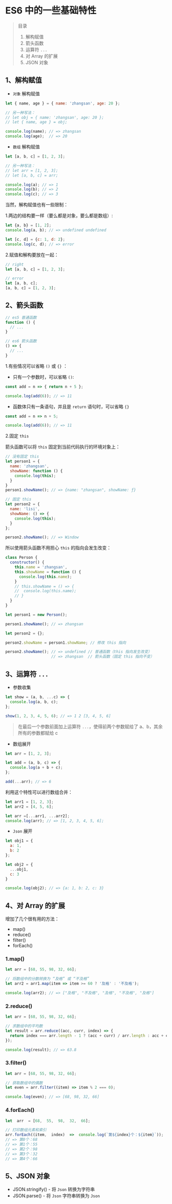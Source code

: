 # ES6 中的一些基础特性

> 目录
> 1. 解构赋值
> 2. 箭头函数
> 3. 运算符 `...`
> 4. 对 Array 的扩展
> 5. JSON 对象

## 1、解构赋值

- `对象` 解构赋值

```javascript
let { name, age } = { name: 'zhangsan', age: 20 };

// 另一种写法：
// let obj = { name: 'zhangsan', age: 20 };
// let { name, age } = obj;

console.log(name); // => zhangsan
console.log(age);  // => 20
```

- `数组` 解构赋值

```javascript
let [a, b, c] = [1, 2, 3];

// 另一种写法：
// let arr = [1, 2, 3];
// let [a, b, c] = arr;

console.log(a); // => 1
console.log(b); // => 2
console.log(c); // => 3
```

当然，解构赋值也有一些限制：

1.两边的结构要一样（要么都是对象，要么都是数组）:

```javascript
let {a, b} = [1, 2];
console.log(a, b); // => undefined undefined

let [c, d] = {c: 1, d: 2};
console.log(c, d); // => error
```

2.赋值和解构要放在一起：

```javascript
// right
let [a, b, c] = [1, 2, 3];

// error
let [a, b, c];
[a, b, c] = [1, 2, 3];
```

## 2、箭头函数

```javascript
// es5 普通函数
function () {
  // ...
}

// es6 箭头函数
() => {
  // ...
}
```

1.有些情况可以省略 `()` 或 `{}` ：

- 只有一个参数时，可以省略 `()`:

```javascript
const add = n => { return n + 5 };

console.log(add(6)); // => 11
```

- 函数体只有一条语句，并且是 `return` 语句时，可以省略 `{}`

```javascript
const add = n => n + 5;

console.log(add(6)); // => 11
```

2.固定 `this`

箭头函数可以将 `this` 固定到当前代码执行的环境对象上：

```javascript
// 没有固定 this
let person1 = {
  name: 'zhangsan',
  showName: function () {
    console.log(this);
  }
}
person1.showName(); // => {name: "zhangsan", showName: ƒ}

// 固定 this
let person2 = {
  name: 'lisi',
  showName: () => {
    console.log(this);
  }
};

person2.showName(); // => Window
```

所以使用箭头函数不用担心 `this` 的指向会发生改变：

```javascript
class Person {
  constructor() {
    this.name = 'zhangsan',
    this.showName = function () {
      console.log(this.name);
    }
    // this.showName = () => {
    //  console.log(this.name);
    // }
  }
}

let person1 = new Person();

person1.showName(); // => zhangsan

let person2 = {};

person2.showName = person1.showName; // 修改 this 指向

person2.showName(); // => undefined // 普通函数（this 指向发生改变）
                    // => zhangsan  // 箭头函数（固定 this 指向不变）
```

## 3、运算符 `...`

- 参数收集

```javascript
let show = (a, b, ...c) => {
  console.log(a, b, c);
};

show(1, 2, 3, 4, 5, 6); // => 1 2 [3, 4, 5, 6]
```

> 在最后一个参数前面加上运算符 `...`，使得前两个参数赋给了 a、b，其余所有的参数都赋给 c

- 数组展开

```javascript
let arr = [1, 2, 3];

let add = (a, b, c) => {
  console.log(a + b + c);
};

add(...arr); // => 6
```

利用这个特性可以进行数组合并：

```javascript
let arr1 = [1, 2, 3];
let arr2 = [4, 5, 6];

let arr =[...arr1, ...arr2];
console.log(arr); // => [1, 2, 3, 4, 5, 6];
```

- `Json` 展开

```javascript
let obj1 = {
  a: 1,
  b: 2
};

let obj2 = {
  ...obj1,
  c: 3
}

console.log(obj2); // => {a: 1, b: 2, c: 3}
```

## 4、对 Array 的扩展

增加了几个很有用的方法：

- map()
- reduce()
- filter()
- forEach()

### 1.map()

```javascript
let arr = [68, 55, 98, 32, 66];

// 将数组中的分数转换为 “及格” 或 “不及格”
let arr2 = arr1.map(item => item >= 60 ? '及格' : '不及格');

console.log(arr2); // => ["及格", "不及格", "及格", "不及格", "及格"]
```

### 2.reduce()

```javascript
let arr = [68, 55, 98, 32, 66];

// 求数组中的平均数
let result = arr.reduce((acc, curr, index) => {
  return index === arr.length - 1 ? (acc + curr) / arr.length : acc + curr;
});

console.log(result); // => 63.8
```

### 3.filter()

```javascript
let arr = [68, 55, 98, 32, 66];

// 获取数组中的偶数
let even = arr.filter((item) => item % 2 === 0);

console.log(even); // => [68, 98, 32, 66]
```

### 4.forEach()

```javascript
let  arr  = [68,  55,  98,  32,  66];

// 打印数组元素和索引
arr.forEach((item,  index)  =>  console.log(`第${index}个：${item}`));
// => 第0个：68
// => 第1个：55
// => 第2个：98
// => 第3个：32
// => 第4个：66
```

## 5、JSON 对象

- JSON.stringify() - 将 `Json` 转换为字符串
- JSON.parse() - 将 `Json` 字符串转换为 `Json`
